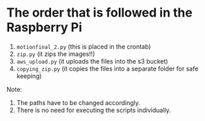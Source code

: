 # The order that is followed in the Raspberry Pi

1) ```motionfinal_2.py``` (this is placed in the crontab)
2) ```zip.py``` (it zips the images!!)
3) ```aws_upload.py``` (it uploads the files into the s3 bucket)
4) ```copying_zip.py``` (it copies the files into a separate folder for safe keeping)

Note:
1. The paths have to be changed accordingly.
2. There is no need for executing the scripts individually.
